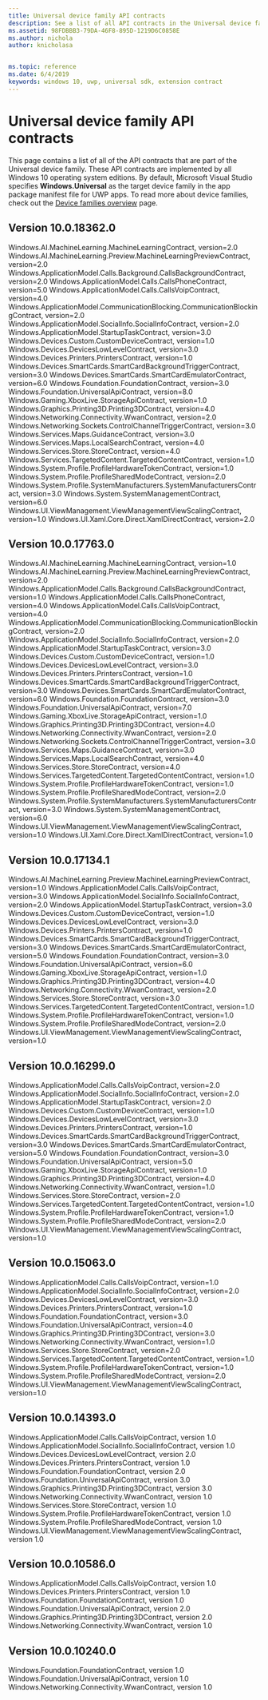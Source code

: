 ```yaml
---
title: Universal device family API contracts
description: See a list of all API contracts in the Universal device family.
ms.assetid: 98FDBBB3-79DA-46F8-895D-1219D6C0858E
ms.author: nichola
author: knicholasa


ms.topic: reference
ms.date: 6/4/2019
keywords: windows 10, uwp, universal sdk, extension contract
---
```

# Universal device family API contracts

This page contains a list of all of the API contracts that are part of the Universal device family. These API contracts are implemented by all Windows 10 operating system editions. By default, Microsoft Visual Studio specifies **Windows.Universal** as the target device family in the app package manifest file for UWP apps. To read more about device families, check out the [Device families overview](device-families-overview.md) page.

## Version 10.0.18362.0

Windows.AI.MachineLearning.MachineLearningContract, version=2.0
Windows.AI.MachineLearning.Preview.MachineLearningPreviewContract, version=2.0
Windows.ApplicationModel.Calls.Background.CallsBackgroundContract, version=2.0
Windows.ApplicationModel.Calls.CallsPhoneContract, version=5.0
Windows.ApplicationModel.Calls.CallsVoipContract, version=4.0
Windows.ApplicationModel.CommunicationBlocking.CommunicationBlockingContract, version=2.0
Windows.ApplicationModel.SocialInfo.SocialInfoContract, version=2.0
Windows.ApplicationModel.StartupTaskContract, version=3.0
Windows.Devices.Custom.CustomDeviceContract, version=1.0
Windows.Devices.DevicesLowLevelContract, version=3.0
Windows.Devices.Printers.PrintersContract, version=1.0
Windows.Devices.SmartCards.SmartCardBackgroundTriggerContract, version=3.0
Windows.Devices.SmartCards.SmartCardEmulatorContract, version=6.0
Windows.Foundation.FoundationContract, version=3.0
Windows.Foundation.UniversalApiContract, version=8.0
Windows.Gaming.XboxLive.StorageApiContract, version=1.0
Windows.Graphics.Printing3D.Printing3DContract, version=4.0
Windows.Networking.Connectivity.WwanContract, version=2.0
Windows.Networking.Sockets.ControlChannelTriggerContract, version=3.0
Windows.Services.Maps.GuidanceContract, version=3.0
Windows.Services.Maps.LocalSearchContract, version=4.0
Windows.Services.Store.StoreContract, version=4.0
Windows.Services.TargetedContent.TargetedContentContract, version=1.0
Windows.System.Profile.ProfileHardwareTokenContract, version=1.0
Windows.System.Profile.ProfileSharedModeContract, version=2.0
Windows.System.Profile.SystemManufacturers.SystemManufacturersContract, version=3.0
Windows.System.SystemManagementContract, version=6.0
Windows.UI.ViewManagement.ViewManagementViewScalingContract, version=1.0
Windows.UI.Xaml.Core.Direct.XamlDirectContract, version=2.0

## Version 10.0.17763.0

Windows.AI.MachineLearning.MachineLearningContract, version=1.0
Windows.AI.MachineLearning.Preview.MachineLearningPreviewContract, version=2.0
Windows.ApplicationModel.Calls.Background.CallsBackgroundContract, version=1.0
Windows.ApplicationModel.Calls.CallsPhoneContract, version=4.0
Windows.ApplicationModel.Calls.CallsVoipContract, version=4.0
Windows.ApplicationModel.CommunicationBlocking.CommunicationBlockingContract, version=2.0
Windows.ApplicationModel.SocialInfo.SocialInfoContract, version=2.0
Windows.ApplicationModel.StartupTaskContract, version=3.0
Windows.Devices.Custom.CustomDeviceContract, version=1.0
Windows.Devices.DevicesLowLevelContract, version=3.0
Windows.Devices.Printers.PrintersContract, version=1.0
Windows.Devices.SmartCards.SmartCardBackgroundTriggerContract, version=3.0
Windows.Devices.SmartCards.SmartCardEmulatorContract, version=6.0
Windows.Foundation.FoundationContract, version=3.0
Windows.Foundation.UniversalApiContract, version=7.0
Windows.Gaming.XboxLive.StorageApiContract, version=1.0
Windows.Graphics.Printing3D.Printing3DContract, version=4.0
Windows.Networking.Connectivity.WwanContract, version=2.0
Windows.Networking.Sockets.ControlChannelTriggerContract, version=3.0
Windows.Services.Maps.GuidanceContract, version=3.0
Windows.Services.Maps.LocalSearchContract, version=4.0
Windows.Services.Store.StoreContract, version=4.0
Windows.Services.TargetedContent.TargetedContentContract, version=1.0
Windows.System.Profile.ProfileHardwareTokenContract, version=1.0
Windows.System.Profile.ProfileSharedModeContract, version=2.0
Windows.System.Profile.SystemManufacturers.SystemManufacturersContract, version=3.0
Windows.System.SystemManagementContract, version=6.0
Windows.UI.ViewManagement.ViewManagementViewScalingContract, version=1.0
Windows.UI.Xaml.Core.Direct.XamlDirectContract, version=1.0

## Version 10.0.17134.1

Windows.AI.MachineLearning.Preview.MachineLearningPreviewContract, version=1.0
Windows.ApplicationModel.Calls.CallsVoipContract, version=3.0
Windows.ApplicationModel.SocialInfo.SocialInfoContract, version=2.0
Windows.ApplicationModel.StartupTaskContract, version=3.0
Windows.Devices.Custom.CustomDeviceContract, version=1.0
Windows.Devices.DevicesLowLevelContract, version=3.0
Windows.Devices.Printers.PrintersContract, version=1.0
Windows.Devices.SmartCards.SmartCardBackgroundTriggerContract, version=3.0
Windows.Devices.SmartCards.SmartCardEmulatorContract, version=5.0
Windows.Foundation.FoundationContract, version=3.0
Windows.Foundation.UniversalApiContract, version=6.0
Windows.Gaming.XboxLive.StorageApiContract, version=1.0
Windows.Graphics.Printing3D.Printing3DContract, version=4.0
Windows.Networking.Connectivity.WwanContract, version=2.0
Windows.Services.Store.StoreContract, version=3.0
Windows.Services.TargetedContent.TargetedContentContract, version=1.0
Windows.System.Profile.ProfileHardwareTokenContract, version=1.0
Windows.System.Profile.ProfileSharedModeContract, version=2.0
Windows.UI.ViewManagement.ViewManagementViewScalingContract, version=1.0

## Version 10.0.16299.0

Windows.ApplicationModel.Calls.CallsVoipContract, version=2.0
Windows.ApplicationModel.SocialInfo.SocialInfoContract, version=2.0
Windows.ApplicationModel.StartupTaskContract, version=2.0
Windows.Devices.Custom.CustomDeviceContract, version=1.0
Windows.Devices.DevicesLowLevelContract, version=3.0
Windows.Devices.Printers.PrintersContract, version=1.0
Windows.Devices.SmartCards.SmartCardBackgroundTriggerContract, version=3.0
Windows.Devices.SmartCards.SmartCardEmulatorContract, version=5.0
Windows.Foundation.FoundationContract, version=3.0
Windows.Foundation.UniversalApiContract, version=5.0
Windows.Gaming.XboxLive.StorageApiContract, version=1.0
Windows.Graphics.Printing3D.Printing3DContract, version=4.0
Windows.Networking.Connectivity.WwanContract, version=1.0
Windows.Services.Store.StoreContract, version=2.0
Windows.Services.TargetedContent.TargetedContentContract, version=1.0
Windows.System.Profile.ProfileHardwareTokenContract, version=1.0
Windows.System.Profile.ProfileSharedModeContract, version=2.0
Windows.UI.ViewManagement.ViewManagementViewScalingContract, version=1.0

## Version 10.0.15063.0

Windows.ApplicationModel.Calls.CallsVoipContract, version=1.0
Windows.ApplicationModel.SocialInfo.SocialInfoContract, version=2.0
Windows.Devices.DevicesLowLevelContract, version=3.0
Windows.Devices.Printers.PrintersContract, version=1.0
Windows.Foundation.FoundationContract, version=3.0
Windows.Foundation.UniversalApiContract, version=4.0
Windows.Graphics.Printing3D.Printing3DContract, version=3.0
Windows.Networking.Connectivity.WwanContract, version=1.0
Windows.Services.Store.StoreContract, version=2.0
Windows.Services.TargetedContent.TargetedContentContract, version=1.0
Windows.System.Profile.ProfileHardwareTokenContract, version=1.0
Windows.System.Profile.ProfileSharedModeContract, version=2.0
Windows.UI.ViewManagement.ViewManagementViewScalingContract, version=1.0

## Version 10.0.14393.0

Windows.ApplicationModel.Calls.CallsVoipContract, version 1.0
Windows.ApplicationModel.SocialInfo.SocialInfoContract, version 1.0
Windows.Devices.DevicesLowLevelContract, version 2.0
Windows.Devices.Printers.PrintersContract, version 1.0
Windows.Foundation.FoundationContract, version 2.0
Windows.Foundation.UniversalApiContract, version 3.0
Windows.Graphics.Printing3D.Printing3DContract, version 3.0
Windows.Networking.Connectivity.WwanContract, version 1.0
Windows.Services.Store.StoreContract, version 1.0
Windows.System.Profile.ProfileHardwareTokenContract, version 1.0
Windows.System.Profile.ProfileSharedModeContract, version 1.0
Windows.UI.ViewManagement.ViewManagementViewScalingContract, version 1.0

## Version 10.0.10586.0

Windows.ApplicationModel.Calls.CallsVoipContract, version 1.0
Windows.Devices.Printers.PrintersContract, version 1.0
Windows.Foundation.FoundationContract, version 1.0
Windows.Foundation.UniversalApiContract, version 2.0
Windows.Graphics.Printing3D.Printing3DContract, version 2.0
Windows.Networking.Connectivity.WwanContract, version 1.0

## Version 10.0.10240.0

Windows.Foundation.FoundationContract, version 1.0
Windows.Foundation.UniversalApiContract, version 1.0
Windows.Networking.Connectivity.WwanContract, version 1.0